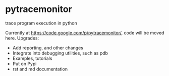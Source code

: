 pytracemonitor
==============

trace program execution in python

Currently at https://code.google.com/p/pytracemonitor/, code will be moved here. 
Upgrades:
- Add reporting, and other changes
- Integrate into debugging utilities, such as pdb
- Examples, tutorials
- Put on Pypi
- rst and md documentation
